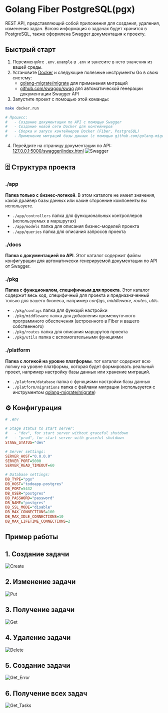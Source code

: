 # Golang Fiber PostgreSQL(pgx)

REST API, представляющий собой приложения для создания, удаления, изменения задач. Всюэя информация о задачах будет хранится в PostgreSQL, также оформлена Swagger документация к проекту.

## Быстрый старт
1. Переименуйте `.env.example` в `.env` и занесите в него значения из вашей среды.
2. Установите [Docker](https://www.docker.com/get-started) и следующие полезные инструменты Go в свою систему:
    - [golang-migrate/migrate](https://github.com/golang-migrate/migrate#cli-usage) для применения миграций
    - [github.com/swaggo/swag](https://github.com/swaggo/swag) для автоматической генерации документации Swagger API
3. Запустите проект с помощью этой команды:
```bash
make docker.run

# Процесс:
#   - Создание документации по API с помощью Swagger
#   - Создание новой сети Docker для контейнеров
#   - Сборка и запуск контейнеров Docker (Fiber, PostgreSQL)
#   - Применение миграций базы данных (с помощью github.com/golang-migrate/migrate)
```
4. Перейдите на страницу документации по API: [127.0.0.1:5000/swagger/index.html](http://127.0.0.1:5000/swagger/index.html)
![Swagger](./assets/swagger.png)

## 🗄 Структура проекта

### ./app

**Папка только с бизнес-логикой**.  В этом каталоге не имеет значения, какой драйвер базы данных или какие сторонние компоненты вы используете.

- `./app/controllers` папка для функциональных контроллеров (используемых в маршрутах)
- `./app/models` папка для описания бизнес-моделей проекта
- `./app/queries`  папка для описания запросов проекта

### ./docs

**Папка с документацией по API**. Этот каталог содержит файлы конфигурации для автоматически генерируемой документации по API от Swagger.

### ./pkg

**Папка с функционалом, специфичным для проекта**. Этот каталог содержит весь код, специфичный для проекта и предназначенный только для вашего бизнеса, например _configs_, _middleware_, _routes_, _utils_.

- `./pkg/configs` папка для функций настройки
- `./pkg/middleware` папка для добавления промежуточного программного обеспечения (встроенного в Fiber и вашего собственного)
- `./pkg/routes` папка для описания маршрутов проекта
- `./pkg/utils`  папка с вспомогательными функциями

### ./platform

**Папка с логикой на уровне платформы**. тот каталог содержит всю логику на уровне платформы, которая будет формировать реальный проект, например настройку базы данных или хранение миграций.

- `./platform/database` папка с функциями настройки базы данных
- `./platform/migrations` папка с файлами миграции (используется с инструментом [golang-migrate/migrate](https://github.com/golang-migrate/migrate))

## ⚙️ Конфигурация

```ini
# .env

# Stage status to start server:
#   - "dev", for start server without graceful shutdown
#   - "prod", for start server with graceful shutdown
STAGE_STATUS="dev"

# Server settings:
SERVER_HOST="0.0.0.0"
SERVER_PORT=5000
SERVER_READ_TIMEOUT=60

# Database settings:
DB_TYPE="pgx"
DB_HOST="todoapp-postgres"
DB_PORT=5432
DB_USER="postgres"
DB_PASSWORD="password"
DB_NAME="postgres"
DB_SSL_MODE="disable"
DB_MAX_CONNECTIONS=100
DB_MAX_IDLE_CONNECTIONS=10
DB_MAX_LIFETIME_CONNECTIONS=2
```

## Пример работы
## 1. Создание задачи
![Create](./assets/create.png)

## 2. Изменение задачи
![Put](./assets/put.png)

## 3. Получение задачи
![Get](./assets/get.png)

## 4. Удаление задачи
![Delete](./assets/delete.png)

## 5. Создание задачи
![Get_Error](./assets/error_get.png)

## 6. Получение всех задач
![Get_Tasks](./assets/tasks.png)